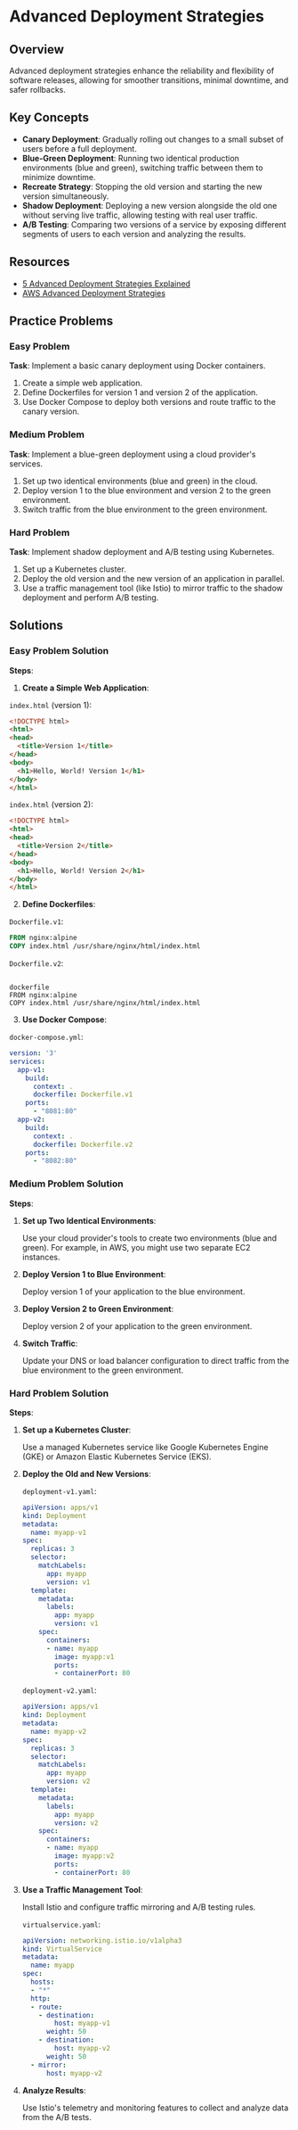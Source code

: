 # Advanced Deployment Strategies

## Overview

Advanced deployment strategies enhance the reliability and flexibility of software releases, allowing for smoother transitions, minimal downtime, and safer rollbacks.

## Key Concepts

- **Canary Deployment**: Gradually rolling out changes to a small subset of users before a full deployment.
- **Blue-Green Deployment**: Running two identical production environments (blue and green), switching traffic between them to minimize downtime.
- **Recreate Strategy**: Stopping the old version and starting the new version simultaneously.
- **Shadow Deployment**: Deploying a new version alongside the old one without serving live traffic, allowing testing with real user traffic.
- **A/B Testing**: Comparing two versions of a service by exposing different segments of users to each version and analyzing the results.

## Resources

- [5 Advanced Deployment Strategies Explained](https://www.opsmx.com/blog/advanced-deployment-strategies-devops-methodology/)
- [AWS Advanced Deployment Strategies](https://docs.aws.amazon.com/wellarchitected/latest/devops-guidance/advanced-deployment-strategies.html)

## Practice Problems

### Easy Problem

**Task**: Implement a basic canary deployment using Docker containers.

1. Create a simple web application.
2. Define Dockerfiles for version 1 and version 2 of the application.
3. Use Docker Compose to deploy both versions and route traffic to the canary version.

### Medium Problem

**Task**: Implement a blue-green deployment using a cloud provider's services.

1. Set up two identical environments (blue and green) in the cloud.
2. Deploy version 1 to the blue environment and version 2 to the green environment.
3. Switch traffic from the blue environment to the green environment.

### Hard Problem

**Task**: Implement shadow deployment and A/B testing using Kubernetes.

1. Set up a Kubernetes cluster.
2. Deploy the old version and the new version of an application in parallel.
3. Use a traffic management tool (like Istio) to mirror traffic to the shadow deployment and perform A/B testing.

## Solutions

### Easy Problem Solution

**Steps**:

1. **Create a Simple Web Application**:

`index.html` (version 1):
```html
<!DOCTYPE html>
<html>
<head>
  <title>Version 1</title>
</head>
<body>
  <h1>Hello, World! Version 1</h1>
</body>
</html>
```

`index.html` (version 2):
```html
<!DOCTYPE html>
<html>
<head>
  <title>Version 2</title>
</head>
<body>
  <h1>Hello, World! Version 2</h1>
</body>
</html>
```

2. **Define Dockerfiles**:

`Dockerfile.v1`:
```dockerfile
FROM nginx:alpine
COPY index.html /usr/share/nginx/html/index.html
```

`Dockerfile.v2`:
```

dockerfile
FROM nginx:alpine
COPY index.html /usr/share/nginx/html/index.html
```

3. **Use Docker Compose**:

`docker-compose.yml`:
```yaml
version: '3'
services:
  app-v1:
    build:
      context: .
      dockerfile: Dockerfile.v1
    ports:
      - "8081:80"
  app-v2:
    build:
      context: .
      dockerfile: Dockerfile.v2
    ports:
      - "8082:80"
```

### Medium Problem Solution

**Steps**:

1. **Set up Two Identical Environments**:

   Use your cloud provider's tools to create two environments (blue and green). For example, in AWS, you might use two separate EC2 instances.

2. **Deploy Version 1 to Blue Environment**:

   Deploy version 1 of your application to the blue environment.

3. **Deploy Version 2 to Green Environment**:

   Deploy version 2 of your application to the green environment.

4. **Switch Traffic**:

   Update your DNS or load balancer configuration to direct traffic from the blue environment to the green environment.

### Hard Problem Solution

**Steps**:

1. **Set up a Kubernetes Cluster**:

   Use a managed Kubernetes service like Google Kubernetes Engine (GKE) or Amazon Elastic Kubernetes Service (EKS).

2. **Deploy the Old and New Versions**:

   `deployment-v1.yaml`:
   ```yaml
   apiVersion: apps/v1
   kind: Deployment
   metadata:
     name: myapp-v1
   spec:
     replicas: 3
     selector:
       matchLabels:
         app: myapp
         version: v1
     template:
       metadata:
         labels:
           app: myapp
           version: v1
       spec:
         containers:
         - name: myapp
           image: myapp:v1
           ports:
           - containerPort: 80
   ```

   `deployment-v2.yaml`:
   ```yaml
   apiVersion: apps/v1
   kind: Deployment
   metadata:
     name: myapp-v2
   spec:
     replicas: 3
     selector:
       matchLabels:
         app: myapp
         version: v2
     template:
       metadata:
         labels:
           app: myapp
           version: v2
       spec:
         containers:
         - name: myapp
           image: myapp:v2
           ports:
           - containerPort: 80
   ```

3. **Use a Traffic Management Tool**:

   Install Istio and configure traffic mirroring and A/B testing rules.

   `virtualservice.yaml`:
   ```yaml
   apiVersion: networking.istio.io/v1alpha3
   kind: VirtualService
   metadata:
     name: myapp
   spec:
     hosts:
     - "*"
     http:
     - route:
       - destination:
           host: myapp-v1
         weight: 50
       - destination:
           host: myapp-v2
         weight: 50
     - mirror:
         host: myapp-v2
   ```

4. **Analyze Results**:

   Use Istio's telemetry and monitoring features to collect and analyze data from the A/B tests.